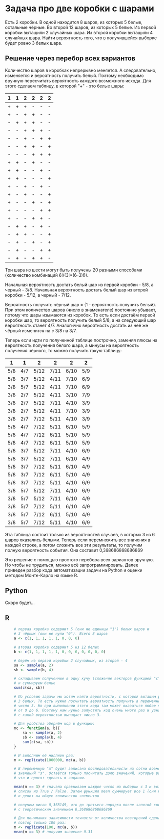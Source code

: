 # Задача про две коробки с шарами

Есть 2 коробки. В одной находится 8 шаров, из которых 5 белые, остальные чёрные. Во второй 12 шаров, из которых 5 белые. Из первой коробки вытащили 2 случайных шара. Из второй коробки вытащили 4 случайных шара. Найти вероятность того, что в получившейся выборке будет ровно 3 белых шара.

## Решение через перебор всех вариантов

Количество шаров в коробках непрерывно меняется. А следовательно, изменяется и вероятность получить белый. Поэтому необходимо вручную пересчитать вероятность каждого возможного исхода. Для этого сделаем таблицу, в которой "+" - это белые шары:

| 1 | 1 | 2 | 2 | 2 | 2 |
|---|---|---|---|---|---|
| + | + | + | - | - | - |
| + | - | + | + | - | - |
| - | + | + | + | - | - |
| - | - | + | + | + | - |
| - | - | + | - | + | + |
| - | - | + | + | - | + |
| - | - | - | + | + | + |
| + | + | - | + | - | - |
| + | + | - | - | + | - |
| + | + | - | - | - | + |
| + | - | + | - | + | - |
| + | - | + | - | - | + |
| + | - | - | + | - | + |
| + | - | - | - | + | + |
| + | - | - | + | + | - |
| - | + | + | - | + | - |
| - | + | + | - | - | + |
| - | + | - | + | - | + |
| - | + | - | - | + | + |
| - | + | - | + | + | - |

Три шара из шести могут быть получены 20 разными способами (количество комбинаций 6!/(3!*(6-3)!)).

Начальная вероятность достать белый шар из первой коробки - 5/8, а черный - 3/8.
Начальная вероятность достать белый шар из второй коробки - 5/12, а черный - 7/12.

Вероятность получить чёрный шар = (1 - вероятность получить белый). При этом количество шаров (число в знаменателе) постоянно убывает, потому что шары изымаются из коробок. То есть если достаём первой коробки шар, то вероятность получить белый 5/8, а на следующий шар вероятность станет 4/7. Аналогично вероятность достать из неё же чёрный изменится на с 3/8 на 3/7.

Теперь если идти по полученной таблице построчно, заменяя плюсы на вероятность получения белого шара, а минусы на вероятность получения чёрного, то можно получить такую таблицу:

| 1   | 1   | 2    | 2    | 2    | 2   |
|-----|-----|------|------|------|-----|
| 5/8 | 4/7 | 5/12 | 7/11 | 6/10 | 5/9 |
| 5/8 | 3/7 | 5/12 | 4/11 | 7/10 | 6/9 |
| 3/8 | 5/7 | 5/12 | 4/11 | 7/10 | 6/9 |
| 3/8 | 2/7 | 5/12 | 4/11 | 3/10 | 7/9 |
| 3/8 | 2/7 | 5/12 | 7/11 | 4/10 | 3/9 |
| 3/8 | 2/7 | 5/12 | 4/11 | 7/10 | 3/9 |
| 3/8 | 2/7 | 7/12 | 5/11 | 4/10 | 3/9 |
| 5/8 | 4/7 | 7/12 | 5/11 | 6/10 | 5/9 |
| 5/8 | 4/7 | 7/12 | 6/11 | 5/10 | 5/9 |
| 5/8 | 4/7 | 7/12 | 6/11 | 5/10 | 5/9 |
| 5/8 | 3/7 | 5/12 | 7/11 | 4/10 | 6/9 |
| 5/8 | 3/7 | 5/12 | 7/11 | 6/10 | 4/9 |
| 5/8 | 3/7 | 7/12 | 5/11 | 6/10 | 4/9 |
| 5/8 | 3/7 | 7/12 | 6/11 | 5/10 | 4/9 |
| 5/8 | 3/7 | 7/12 | 5/11 | 4/10 | 6/9 |
| 3/8 | 5/7 | 5/12 | 7/11 | 4/10 | 6/9 |
| 3/8 | 5/7 | 5/12 | 7/11 | 6/10 | 4/9 |
| 3/8 | 5/7 | 7/12 | 5/11 | 6/10 | 4/9 |
| 3/8 | 5/7 | 7/12 | 6/11 | 5/10 | 4/9 |
| 3/8 | 5/7 | 7/12 | 5/11 | 4/10 | 6/9 |

Эта таблица состоит только из вероятностей случаев, в которых 3 из 6 шаров оказались белыми. Теперь если перемножить все значения в каждой строке, а потом сложить все эти результаты, то получим полную вероятность события. Она составит 0,368686868686869

Это решение с помощью простого перебора всех вариантов вручную. Но чтобы не трудиться, можно всё запрограммировать. Далее приведен разбор кода автоматизации задачи на Python и оценки методом Монте-Карло на языке R.

## Python

Скоро будет...

## R

```R
    # первая коробка содержит 5 (они же единицы "1") белых шаров и
    # 3 чёрных (они же нули "0"). Всего 8 шаров
    a <- c(1, 1, 1, 1, 1, 0, 0, 0)

    # вторая коробка содержит 5 из 12 белых
    b <- c(1, 1, 1, 1, 1, 0, 0, 0, 0, 0, 0, 0)

    # берём из первой коробки 2 случайных, из второй - 4
    sa <- sample(a, 2)
    sb <- sample(b, 4)

    # складываем полученные в одну кучу (сложение векторов функцией "c")
    # и суммируем белые
    sum(c(sa, sb))

    # По условию задачи мы хотим найти вероятности, с которой вытащим ровно
    # 3 белых. То есть нужно посчитать вероятность получить в переменной "s"
    # число 3. Но при выполнении этого кода там может оказаться любое число
    # от 0 до 6. Поэтому нам нужно запустить код очень много раз и узнать,
    # с какой вероятностью выпадает число 3.

    # Для удобства обернём код в функцию:
    mc <- function(a, b){
        sa <- sample(a, 2)
        sb <- sample(b, 4)
        sum(c(sa, sb))
    }

    # И выполним её миллион раз:
    m <- replicate(1000000, mc(a, b))

    # В переменную "m" будет записана последовательности из сотни возможных
    # значений "s". Остаётся только посчитать долю значений, которые равны 3,
    # что и просят сделать в задании.

    mean(m == 3) # сначала сравниваем каждое число из выборки с 3 и возвращаем
    # список из True / False. Затем функция mean суммирует все 1 (они же True)
    # и делит на общее количество элементов

    # получим число 0,368149, что до третьего порядка после запятой совпадает
    # с теоретическим значением 0,368686868686869

    # Для понимания зависимости точности от количества повторений сделаем
    # повтор только 100 раз:
    m <- replicate(100, mc(a, b))
    mean(m == 3) # получим значение 0.31
```
